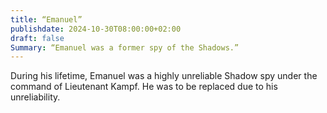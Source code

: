 ```yaml
---
title: “Emanuel”
publishdate: 2024-10-30T08:00:00+02:00
draft: false
Summary: “Emanuel was a former spy of the Shadows.”
---
```

During his lifetime, Emanuel was a highly unreliable Shadow spy under the command of Lieutenant Kampf. He was to be replaced due to his unreliability. 
